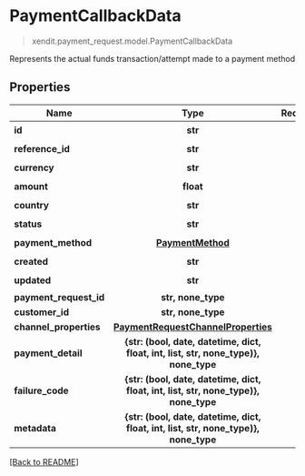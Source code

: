 # PaymentCallbackData
> xendit.payment_request.model.PaymentCallbackData

Represents the actual funds transaction/attempt made to a payment method

## Properties
| Name | Type | Required | Description | Examples |
|------------|:-------------:|:-------------:|-------------|:-------------:|
| **id** | **str** | ☑️ |  |  | |
| **reference_id** | **str** | ☑️ |  |  | |
| **currency** | **str** | ☑️ |  |  | |
| **amount** | **float** | ☑️ |  |  | |
| **country** | **str** | ☑️ |  |  | |
| **status** | **str** | ☑️ |  |  | |
| **payment_method** | [**PaymentMethod**](PaymentMethod.md) | ☑️ |  |  | |
| **created** | **str** | ☑️ |  |  | |
| **updated** | **str** | ☑️ |  |  | |
| **payment_request_id** | **str, none_type** | |   |  |
| **customer_id** | **str, none_type** | |   |  |
| **channel_properties** | [**PaymentRequestChannelProperties**](PaymentRequestChannelProperties.md) | |   |  |
| **payment_detail** | **{str: (bool, date, datetime, dict, float, int, list, str, none_type)}, none_type** | |   |  |
| **failure_code** | **{str: (bool, date, datetime, dict, float, int, list, str, none_type)}, none_type** | |   |  |
| **metadata** | **{str: (bool, date, datetime, dict, float, int, list, str, none_type)}, none_type** | |   |  |


[[Back to README]](../../README.md)


